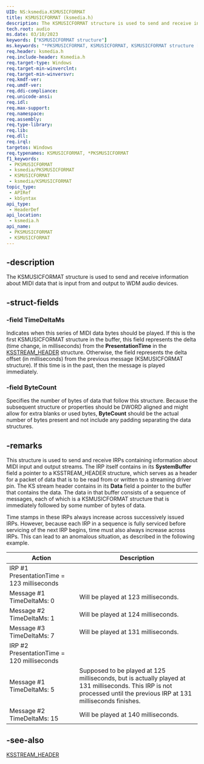 ```yaml
---
UID: NS:ksmedia.KSMUSICFORMAT
title: KSMUSICFORMAT (ksmedia.h)
description: The KSMUSICFORMAT structure is used to send and receive information about MIDI data that is input from and output to WDM audio devices.
tech.root: audio
ms.date: 03/10/2023
keywords: ["KSMUSICFORMAT structure"]
ms.keywords: "*PKSMUSICFORMAT, KSMUSICFORMAT, KSMUSICFORMAT structure [Audio Devices], PKSMUSICFORMAT, PKSMUSICFORMAT structure pointer [Audio Devices], aud-prop_04d08180-a7b6-4b88-aa9d-972e5dc237dd.xml, audio.ksmusicformat, ksmedia/KSMUSICFORMAT, ksmedia/PKSMUSICFORMAT"
req.header: ksmedia.h
req.include-header: Ksmedia.h
req.target-type: Windows
req.target-min-winverclnt: 
req.target-min-winversvr: 
req.kmdf-ver: 
req.umdf-ver: 
req.ddi-compliance: 
req.unicode-ansi: 
req.idl: 
req.max-support: 
req.namespace: 
req.assembly: 
req.type-library: 
req.lib: 
req.dll: 
req.irql: 
targetos: Windows
req.typenames: KSMUSICFORMAT, *PKSMUSICFORMAT
f1_keywords:
 - PKSMUSICFORMAT
 - ksmedia/PKSMUSICFORMAT
 - KSMUSICFORMAT
 - ksmedia/KSMUSICFORMAT
topic_type:
 - APIRef
 - kbSyntax
api_type:
 - HeaderDef
api_location:
 - ksmedia.h
api_name:
 - PKSMUSICFORMAT
 - KSMUSICFORMAT
---
```


## -description

The KSMUSICFORMAT structure is used to send and receive information about MIDI data that is input from and output to WDM audio devices.

## -struct-fields

### -field TimeDeltaMs

Indicates when this series of MIDI data bytes should be played. If this is the first KSMUSICFORMAT structure in the buffer, this field represents the delta (time change, in milliseconds) from the **PresentationTime** in the [KSSTREAM_HEADER](../ks/ns-ks-ksstream_header.md) structure. Otherwise, the field represents the delta offset (in milliseconds) from the previous message (KSMUSICFORMAT structure). If this time is in the past, then the message is played immediately.

### -field ByteCount

Specifies the number of bytes of data that follow this structure. Because the subsequent structure or properties should be DWORD aligned and might allow for extra blanks or used bytes, **ByteCount** should be the actual number of bytes present and not include any padding separating the data structures.

## -remarks

This structure is used to send and receive IRPs containing information about MIDI input and output streams. The IRP itself contains in its **SystemBuffer** field a pointer to a KSSTREAM_HEADER structure, which serves as a header for a packet of data that is to be read from or written to a streaming driver pin. The KS stream header contains in its **Data** field a pointer to the buffer that contains the data. The data in that buffer consists of a sequence of messages, each of which is a KSMUSICFORMAT structure that is immediately followed by some number of bytes of data.

Time stamps in these IRPs always increase across successively issued IRPs. However, because each IRP in a sequence is fully serviced before servicing of the next IRP begins, time must also always increase across IRPs. This can lead to an anomalous situation, as described in the following example.

| Action | Description |
|---|---|
| IRP \#1 PresentationTime = 123 milliseconds |  |
| Message \#1 TimeDeltaMs: 0 | Will be played at 123 milliseconds. |
| Message \#2 TimeDeltaMs: 1 | Will be played at 124 milliseconds. |
| Message \#3 TimeDeltaMs: 7 | Will be played at 131 milliseconds. |
| IRP \#2 PresentationTime = 120 milliseconds |  |
| Message \#1 TimeDeltaMs: 5 | Supposed to be played at 125 milliseconds, but is actually played at 131 milliseconds. This IRP is not processed until the previous IRP at 131 milliseconds finishes. |
| Message \#2 TimeDeltaMs: 15 | Will be played at 140 milliseconds. |

## -see-also

[KSSTREAM_HEADER](../ks/ns-ks-ksstream_header.md)